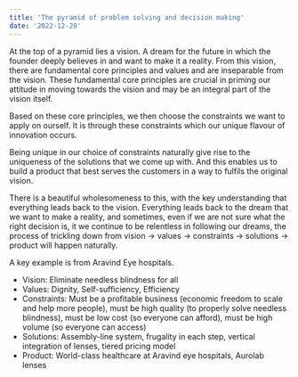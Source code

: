 ```yaml
---
title: 'The pyramid of problem solving and decision making'
date: '2022-12-29'
---
```

At the top of a pyramid lies a vision. A dream for the future in which the founder deeply believes in and want to make it a reality. From this vision, there are fundamental core principles and values and are inseparable from the vision. These fundamental core principles are crucial in priming our attitude in moving towards the vision and may be an integral part of the vision itself.

Based on these core principles, we then choose the constraints we want to apply on ourself. It is through these constraints which our unique flavour of innovation occurs.

Being unique in our choice of constraints naturally give rise to the uniqueness of the solutions that we come up with. And this enables us to build a product that best serves the customers in a way to fulfils the original vision.

There is a beautiful wholesomeness to this, with the key understanding that everything leads back to the vision. Everything leads back to the dream that we want to make a reality, and sometimes, even if we are not sure what the right decision is, it we continue to be relentless in following our dreams, the process of trickling down from vision -> values -> constraints -> solutions -> product will happen naturally.

A key example is from Aravind Eye hospitals.
- Vision: Eliminate needless blindness for all
- Values: Dignity, Self-sufficiency, Efficiency
- Constraints: Must be a profitable business (economic freedom to scale and help more people), must be high quality (to properly solve needless blindness), must be low cost (so everyone can afford), must be high volume (so everyone can access)
- Solutions: Assembly-line system, frugality in each step, vertical integration of lenses, tiered pricing model
- Product: World-class healthcare at Aravind eye hospitals, Aurolab lenses
